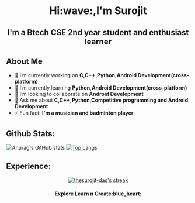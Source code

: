 <h1><p align="center">Hi:wave:,I'm Surojit</h1>   
<h2> <p align="center">I'm a Btech CSE 2nd year student and enthusiast learner</h2> 

<h2>About Me</h2>

- 🔭 I’m currently working on **C,C++,Python,Android Development(cross-platform)**
- 🌱 I’m currently learning **Python,Android Development(cross-platform)**
- 👯 I’m looking to collaborate on **Android Development**
- 💬 Ask me about **C,C++,Python,Competitive programming and Android Development**
- ⚡ Fun fact: **I'm a musician and badminton player**


<h2>Github Stats:</h2>

![Anurag's GitHub stats](https://github-readme-stats.vercel.app/api?username=thesurojit-das&show_icons=true&theme=github_dark&hide_border=true&stroke=0000&background=060A0CD0)	[![Top Langs](https://github-readme-stats.vercel.app/api/top-langs/?username=thesurojit-das&layout=compact&theme=github_dark&hide_border=true&stroke=0000&background=060A0CD0 )](https://github.com/anuraghazra/github-readme-stats)

<h2>Experience:</h2>
<p align="center">
    <a href="https://github.com/eshaananand/github-readme-streak-stats">
        <img title="🔥 Get streak stats for your profile at git.io/streak-stats" alt="thesurojit-das's streak" src="https://github-readme-streak-stats.herokuapp.com/?user=thesurojit-das&theme=black-ice&hide_border=true&stroke=0000&background=060A0CD0"/>
    </a>
</p>





<h4>
    <p align="center">Explore Learn n Create:blue_heart:
</h4>



